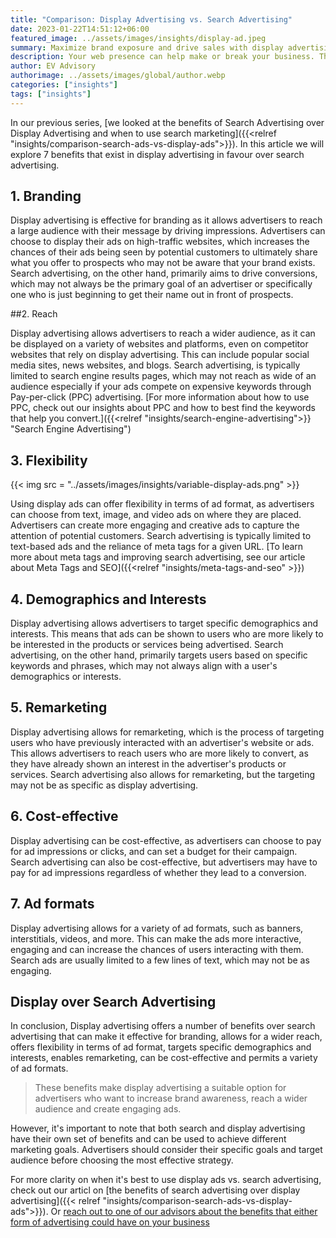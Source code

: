 ```yaml
---
title: "Comparison: Display Advertising vs. Search Advertising"
date: 2023-01-22T14:51:12+06:00
featured_image: ../assets/images/insights/display-ad.jpeg
summary: Maximize brand exposure and drive sales with display advertising. Target specific audience, increase brand awareness and reach a larger audience compared to search advertising
description: Your web presence can help make or break your business. These steps can help organize your web efforts
author: EV Advisory
authorimage: ../assets/images/global/author.webp
categories: ["insights"]
tags: ["insights"]
---
```


In our previous series, [we looked at the benefits of Search Advertising over Display Advertising and when to use search marketing]({{<relref "insights/comparison-search-ads-vs-display-ads">}}). In this article we will explore 7 benefits that exist in display advertising in favour over search advertising.  

## 1.  Branding   
Display advertising is effective for branding as it allows advertisers to reach a large audience with their message by driving impressions. Advertisers can choose to display their ads on high-traffic websites, which increases the chances of their ads being seen by potential customers to ultimately share what you offer to prospects who may not be aware that your brand exists.  Search advertising, on the other hand, primarily aims to drive conversions, which may not always be the primary goal of an advertiser or specifically one who is just beginning to get their name out in front of prospects.  

##2.  Reach   

Display advertising allows advertisers to reach a wider audience, as it can be displayed on a variety of websites and platforms, even on competitor websites that rely on display advertising. This can include popular social media sites, news websites, and blogs. Search advertising, is typically limited to search engine results pages, which may not reach as wide of an audience especially if your ads compete on expensive keywords through Pay-per-click (PPC) advertising. [For more information about how to use PPC, check out our insights about PPC and how to best find the keywords that help you convert.]({{<relref "insights/search-engine-advertising">}} "Search Engine Advertising")  

## 3.  Flexibility   

{{< img src = "../assets/images/insights/variable-display-ads.png" >}}  

Using display ads can offer flexibility in terms of ad format, as advertisers can choose from text, image, and video ads on where they are placed. Advertisers can create more engaging and creative ads to capture the attention of potential customers. Search advertising is typically limited to text-based ads and the reliance of meta tags for a given URL. [To learn more about meta tags and improving search advertising, see our article about Meta Tags and SEO]({{<relref "insights/meta-tags-and-seo" >}})   

## 4.  Demographics and Interests  
Display advertising allows advertisers to target specific demographics and interests. This means that ads can be shown to users who are more likely to be interested in the products or services being advertised. Search advertising, on the other hand, primarily targets users based on specific keywords and phrases, which may not always align with a user's demographics or interests.

## 5.  Remarketing   

Display advertising allows for remarketing, which is the process of targeting users who have previously interacted with an advertiser's website or ads. This allows advertisers to reach users who are more likely to convert, as they have already shown an interest in the advertiser's products or services. Search advertising also allows for remarketing, but the targeting may not be as specific as display advertising.  

## 6.  Cost-effective   

Display advertising can be cost-effective, as advertisers can choose to pay for ad impressions or clicks, and can set a budget for their campaign. Search advertising can also be cost-effective, but advertisers may have to pay for ad impressions regardless of whether they lead to a conversion.

## 7.  Ad formats   
Display advertising allows for a variety of ad formats, such as banners, interstitials, videos, and more. This can make the ads more interactive, engaging and can increase the chances of users interacting with them. Search ads are usually limited to a few lines of text, which may not be as engaging.

## Display over Search Advertising  

In conclusion, Display advertising offers a number of benefits over search advertising that can make it effective for branding, allows for a wider reach, offers flexibility in terms of ad format, targets specific demographics and interests, enables remarketing, can be cost-effective and permits a variety of ad formats.   
> These benefits make display advertising a suitable option for advertisers who want to increase brand awareness, reach a wider audience and create engaging ads.   

However, it's important to note that both search and display advertising have their own set of benefits and can be used to achieve different marketing goals. Advertisers should consider their specific goals and target audience before choosing the most effective strategy.  

For more clarity on when it's best to use display ads vs. search advertising, check out our articl on [the benefits of search advertising over display advertising]({{< relref "insights/comparison-search-ads-vs-display-ads">}}). Or [reach out to one of our advisors about the benefits that either form of advertising could have on your business](/contact)
